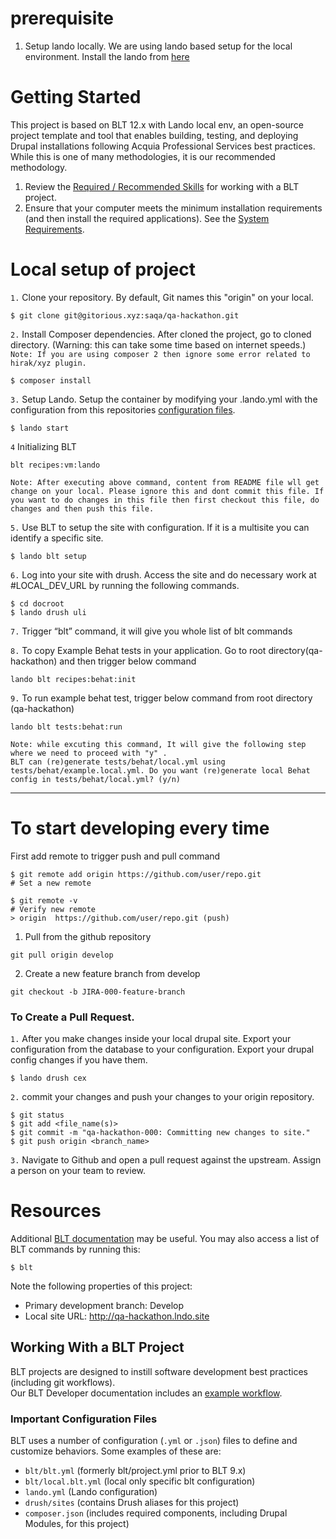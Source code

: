 # prerequisite
1. Setup lando locally.
    We are using lando based setup for the local environment. Install the lando from [here](https://github.com/lando/lando)

# Getting Started
This project is based on BLT 12.x with Lando local env, an open-source project template and tool that enables building, testing, and deploying Drupal installations following Acquia Professional Services best practices. While this is one of many methodologies, it is our recommended methodology.

1. Review the [Required / Recommended Skills](https://docs.acquia.com/blt/developer/skills/) for working with a BLT project.
2. Ensure that your computer meets the minimum installation requirements (and then install the required applications). See the [System Requirements](https://docs.acquia.com/blt/install/).

# Local setup of project
`1.` Clone your repository. By default, Git names this "origin" on your local.
```
$ git clone git@gitorious.xyz:saqa/qa-hackathon.git
```


`2.` Install Composer dependencies.
After cloned the project, go to cloned directory. (Warning: this can take some time based on internet speeds.)
`Note: If you are using composer 2 then ignore some error related to hirak/xyz plugin.`
```
$ composer install
```

`3.` Setup Lando.
Setup the container by modifying your .lando.yml  with the configuration from this repositories [configuration files](#important-configuration-files).
```
$ lando start
```
`4` Initializing BLT
```
blt recipes:vm:lando
```
```
Note: After executing above command, content from README file wll get change on your local. Please ignore this and dont commit this file. If you want to do changes in this file then first checkout this file, do changes and then push this file.
```

`5.` Use BLT to setup the site with configuration.  If it is a multisite you can identify a specific site.
```
$ lando blt setup
```

`6.` Log into your site with drush.
Access the site and do necessary work at #LOCAL_DEV_URL by running the following commands.
```
$ cd docroot
$ lando drush uli
```

`7.` Trigger “blt” command, it will give you whole list of blt commands

`8.` To copy Example Behat tests in your application. Go to root directory(qa-hackathon) and then trigger below command
```
lando blt recipes:behat:init
```

`9.` To run example behat test, trigger below command from root directory (qa-hackathon)
```
lando blt tests:behat:run
```
```
Note: while excuting this command, It will give the following step where we need to proceed with "y" .
BLT can (re)generate tests/behat/local.yml using tests/behat/example.local.yml. Do you want (re)generate local Behat config in tests/behat/local.yml? (y/n)
```

---
# To start developing every time

First add remote to trigger push and pull command
```
$ git remote add origin https://github.com/user/repo.git
# Set a new remote

$ git remote -v
# Verify new remote
> origin  https://github.com/user/repo.git (push)
```

1. Pull from the github repository
```
git pull origin develop
```

2. Create a new feature branch from develop
```
git checkout -b JIRA-000-feature-branch
```

### To Create a Pull Request.

`1.` After you make changes inside your local drupal site. Export your configuration from the database to your configuration.
 Export your drupal config changes if you have them.
 ```
$ lando drush cex
```

`2.` commit your changes and push your changes to your origin repository.
```
$ git status
$ git add <file_name(s)>
$ git commit -m "qa-hackathon-000: Committing new changes to site."
$ git push origin <branch_name>
```

`3.` Navigate to Github and open a pull request against the upstream. Assign a person on your team to review.

# Resources

Additional [BLT documentation](https://docs.acquia.com/blt/) may be useful. You may also access a list of BLT commands by running this:
```
$ blt
```

Note the following properties of this project:
* Primary development branch: Develop
* Local site URL: http://qa-hackathon.lndo.site

## Working With a BLT Project
BLT projects are designed to instill software development best practices (including git workflows). \
Our BLT Developer documentation includes an [example workflow](https://docs.acquia.com/blt/developer/dev-workflow/).

### Important Configuration Files
BLT uses a number of configuration (`.yml` or `.json`) files to define and customize behaviors. Some examples of these are:

* `blt/blt.yml` (formerly blt/project.yml prior to BLT 9.x)
* `blt/local.blt.yml` (local only specific blt configuration)
* `lando.yml` (Lando configuration)
* `drush/sites` (contains Drush aliases for this project)
* `composer.json` (includes required components, including Drupal Modules, for this project)
